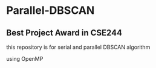 # Parallel-DBSCAN
## Best Project Award in CSE244

this repository is for serial and parallel DBSCAN algorithm

using OpenMP
